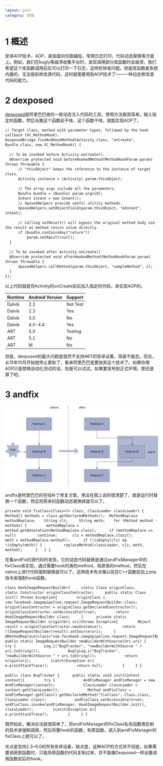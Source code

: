```yaml
---
layout: post
category: 前端
---
```


# 1 概述
安卓AOP技术，AOP，是指面向切面编程，常用日志打印，代码动态替换等方面上。例如，我们在bugly等崩溃收集平台时，发现调用部分库函数时会崩溃，我们希望这个库函数调用前后可以打印一下日志，这样好排查问题。但是库函数是系统内置的，无法提前修改源代码，这时就需要用到AOP技术了——一种动态修改源代码的能力。

# 2 dexposed
[dexposed](https://github.com/alibaba/dexposed)是阿里巴巴做的一款动态注入代码的工具，使用方法极其简单，输入指定的函数，然后设置这个函数前干啥，这个函数干啥，就能实现AOP了。

```
// Target class, method with parameter types, followed by the hook callback (XC_MethodHook).
DexposedBridge.findAndHookMethod(Activity.class, "onCreate", Bundle.class, new XC_MethodHook() {

  // To be invoked before Activity.onCreate().
  @Override protected void beforeHookedMethod(MethodHookParam param) throws Throwable {
      // "thisObject" keeps the reference to the instance of target class.
      Activity instance = (Activity) param.thisObject;

      // The array args include all the parameters.
      Bundle bundle = (Bundle) param.args[0];
      Intent intent = new Intent();
      // XposedHelpers provide useful utility methods.
      XposedHelpers.setObjectField(param.thisObject, "mIntent", intent);

      // Calling setResult() will bypass the original method body use the result as method return value directly.
      if (bundle.containsKey("return"))
          param.setResult(null);
  }

  // To be invoked after Activity.onCreate()
  @Override protected void afterHookedMethod(MethodHookParam param) throws Throwable {
      XposedHelpers.callMethod(param.thisObject, "sampleMethod", 2);
  }
});
```

以上代码就是将Activity的onCreate前后加入指定的代码，来实现AOP的。

|Runtime|Android Version|Support|
|:--|:--|:--|
|Dalvik|2.2|Not Test|
|Dalvik|2.3|Yes|
|Dalvik|3.0|No|
|Dalvik|4.0-4.4|Yes|
|ART|5.0|Testing|
|ART|5.1|No|
|ART|M|No|

但是，dexposed的最大问题是竟然不支持ART的安卓设置，简直不能忍。而且，从15年10月开始就停止更新了，看来阿里巴巴是要放弃这个技术了。如果你用AOP只是想做自动化测试的话，到是可以试试，如果要发布到正式环境，那还是算了吧。

# 3 andfix

![](/assets/img/14588998395673.png)

andfix是阿里巴巴的在线补丁修复方案，用法在图上说的很清楚了，就是运行时替换一个函数，然后将原来的函数动态替换掉就可以了。

```
private void fixClass(Class<?> clazz, ClassLoader classLoader) { 	Method[] methods = clazz.getDeclaredMethods(); 	MethodReplace methodReplace; 	String clz; 	String meth; 	for (Method method : methods) { 		methodReplace = method.getAnnotation(MethodReplace.class); 		if (methodReplace == null) 			continue; 		clz = methodReplace.clazz(); 		meth = methodReplace.method(); 		if (!isEmpty(clz) && !isEmpty(meth)) { 			replaceMethod(classLoader, clz, meth, method); 		} 	} }
```

在看andFix的源代码时发现，它的动态代码替换是通过andFixManager中的fixClass来实现，通过需要hook的类的method，和原来的method，然后在native上进行代码强制替换就可以了。这种技术有点像以前在C++函数前加上jmp指令来强制hook函数。

```
class HookImageRequestBuilder{     static Class originClass;     static Constructor originClassContructor;     public static Class init() throws Exception{         originClass = com.facebook.imagepipeline.request.ImageRequestBuilder.class;         originClassContructor = originClass.getDeclaredConstructor();         originClassContructor.setAccessible(true);         return HookImageRequestBuilder.class;     }      private static ImageRequestBuilder origin(Uri uri)throws Exception{         Object result = originClassContructor.newInstance();         return ((ImageRequestBuilder)result).setSource(uri);     }      @MethodReplace(clazz="com.facebook.imagepipeline.request.ImageRequestBuilder",method="newBuilderWithSource")     public static ImageRequestBuilder newBuilderWithSource(Uri uri) {         try {             Log.i("BugTracker", "newBuilderWithSource " + uri.toString());             BuglyLog.i("BugTracker", "newBuilderWithSource " + uri.toString());             return origin(uri);         }catch(Exception e){             e.printStackTrace();             return null;         }     } }

public class BugTracker {      public static void init(Context context){         try {             AndFixManager andFixManager = new AndFixManager(context);             ClassLoader classLoader = context.getClassLoader();             Method andFixClass = andFixManager.getClass().getDeclaredMethod("fixClass", Class.class, ClassLoader.class);             andFixClass.setAccessible(true);              andFixClass.invoke(andFixManager, HookImageRequestBuilder.init(), classLoader);         }catch(Exception e){             e.printStackTrace();         }     } }
```

既然如此，解决办法就很简单了，将andFixManager的fixClass私有函数用反射的技术来强制调用，然后将要hook的函数，和原函数，调入到andFixManager的fixClass上就可以了。

优点是支持2.3~6.0的所有安卓设备，缺点是，这种AOP的方式并不彻底，如果需要调用原函数时，只能将原函数的代码复制过来，并不能像Dexposed一样设置调用函数前后的hook。


